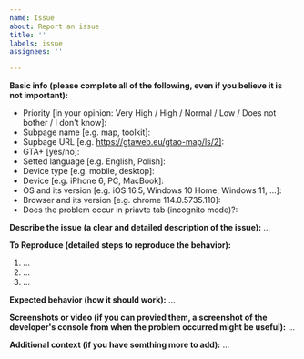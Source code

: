 ```yaml
---
name: Issue
about: Report an issue
title: ''
labels: issue
assignees: ''

---
```


**Basic info (please complete all of the following, even if you believe it is not important):**
- Priority [in your opinion: Very High / High / Normal / Low / Does not bother / I don't know]: 
- Subpage name [e.g. map, toolkit]: 
- Supbage URL [e.g. https://gtaweb.eu/gtao-map/ls/2]: 
- GTA+ [yes/no]: 
- Setted language [e.g. English, Polish]: 
- Device type [e.g. mobile, desktop]: 
- Device [e.g. iPhone 6, PC, MacBook]: 
- OS and its version [e.g. iOS 16.5, Windows 10 Home, Windows 11, ...]: 
- Browser and its version [e.g. chrome 114.0.5735.110]: 
- Does the problem occur in priavte tab (incognito mode)?: 

**Describe the issue (a clear and detailed description of the issue):**
...

**To Reproduce  (detailed steps to reproduce the behavior):**
1. ...
2. ...
3. ...

**Expected behavior  (how it should work):**
...

**Screenshots or video (if you can provied them,  a screenshot of the developer's console from when the problem occurred might be useful):**
...

**Additional context (if you have somthing more to add):**
...
